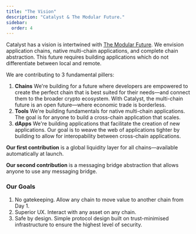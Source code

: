 ```yaml
---
title: "The Vision"
description: "Catalyst & The Modular Future."
sidebar:
  order: 4
---
```


Catalyst has a vision is intertwined with [The Modular Future](/#what-is-the-modular-future). We envision application chains, native multi-chain applications, and complete chain abstraction. This future requires building applications which do not differentiate between local and remote.

We are contributing to 3 fundamental pillers:

1. **Chains** We're building for a future where developers are empowered to create the perfect chain that is best suited for their needs—and connect them to the broader crypto ecosystem. With Catalyst, the multi-chain future is an open future—where economic trade is borderless.
2. **Tools** We're building fundamentals for native multi-chain applications. The goal is for anyone to build a cross-chain application that scales.
3. **dApps** We're building applications that facilitate the creation of new applications. Our goal is to weave the web of applications tighter by building to allow for interopability between cross-chain applications.

**Our first contribution** is a global liquidity layer for all chains—available automatically at launch.

**Our second contribution** is a messaging bridge abstraction that allows anyone to use any messaging bridge.

### Our Goals

1. No gatekeeping. Allow any chain to move value to another chain from Day 1.
2. Superior UX. Interact with any asset on any chain.
3. Safe by design. Simple protocol design built on trust-minimised infrastructure to ensure the highest level of security.
